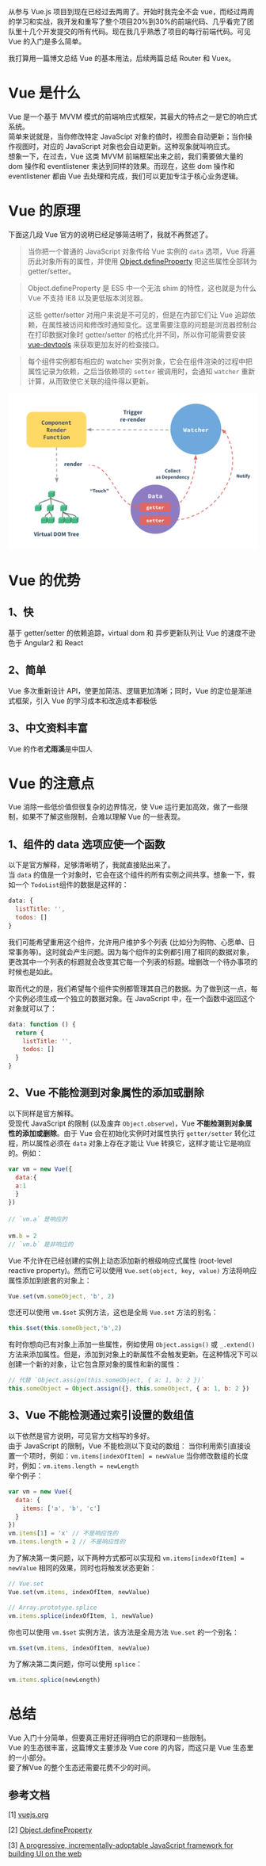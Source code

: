 从参与 Vue.js 项目到现在已经过去两周了。开始时我完全不会 vue，而经过两周的学习和实战，我开发和重写了整个项目20%到30%的前端代码、几乎看完了团队里十几个开发提交的所有代码。现在我几乎熟悉了项目的每行前端代码。可见 Vue 的入门是多么简单。


我打算用一篇博文总结 Vue 的基本用法，后续两篇总结 Router 和 Vuex。

# Vue 是什么
Vue 是一个基于 MVVM 模式的前端响应式框架，其最大的特点之一是它的响应式系统。  
简单来说就是，当你修改特定 JavaScipt 对象的值时，视图会自动更新；当你操作视图时，对应的 JavaScript 对象也会自动更新。这种现象就叫响应式。  
想象一下，在过去，Vue 这类 MVVM 前端框架出来之前，我们需要做大量的 dom 操作和 eventlistener 来达到同样的效果。而现在，这些 dom 操作和 eventlistener 都由 Vue 去处理和完成，我们可以更加专注于核心业务逻辑。

# Vue 的原理

下面这几段 Vue 官方的说明已经足够简洁明了，我就不再赘述了。
>当你把一个普通的 JavaScript 对象传给 Vue 实例的 `data` 选项，Vue 将遍历此对象所有的属性，并使用 [Object.defineProperty](https://developer.mozilla.org/en-US/docs/Web/JavaScript/Reference/Global_Objects/Object/defineProperty) 把这些属性全部转为 getter/setter。

>Object.defineProperty 是 ES5 中一个无法 shim 的特性，这也就是为什么 Vue 不支持 IE8 以及更低版本浏览器。

>这些 getter/setter 对用户来说是不可见的，但是在内部它们让 Vue 追踪依赖，在属性被访问和修改时通知变化。这里需要注意的问题是浏览器控制台在打印数据对象时 getter/setter 的格式化并不同，所以你可能需要安装 [vue-devtools](https://github.com/vuejs/vue-devtools) 来获取更加友好的检查接口。

>每个组件实例都有相应的 watcher 实例对象，它会在组件渲染的过程中把属性记录为依赖，之后当依赖项的 `setter` 被调用时，会通知 `watcher` 重新计算，从而致使它关联的组件得以更新。

![Vue 数据追踪图](/assets/images/vue-data.png)

# Vue 的优势
## 1、快
基于 getter/setter 的依赖追踪，virtual dom 和 异步更新队列让 Vue 的速度不逊色于 Angular2 和 React
## 2、简单
Vue 多次重新设计 API，使更加简洁、逻辑更加清晰；同时，Vue 的定位是渐进式框架，引入 Vue 的学习成本和改造成本都极低
## 3、中文资料丰富
Vue 的作者**尤雨溪**是中国人

# Vue 的注意点
Vue 消除一些低价值但很复杂的边界情况，使 Vue 运行更加高效，做了一些限制，如果不了解这些限制，会难以理解 Vue 的一些表现。
## 1、组件的 data 选项应使一个函数
以下是官方解释，足够清晰明了，我就直接贴出来了。  
当 `data` 的值是一个对象时，它会在这个组件的所有实例之间共享。想象一下，假如一个 `TodoList`组件的数据是这样的：
```js
data: {
  listTitle: '',
  todos: []
}
```
我们可能希望重用这个组件，允许用户维护多个列表 (比如分为购物、心愿单、日常事务等)。这时就会产生问题。因为每个组件的实例都引用了相同的数据对象，更改其中一个列表的标题就会改变其它每一个列表的标题。增删改一个待办事项的时候也是如此。


取而代之的是，我们希望每个组件实例都管理其自己的数据。为了做到这一点，每个实例必须生成一个独立的数据对象。在 JavaScript 中，在一个函数中返回这个对象就可以了：
```js
data: function () {
  return {
    listTitle: '',
    todos: []
  }
}
```

## 2、Vue 不能检测到对象属性的添加或删除
以下同样是官方解释。  
受现代 JavaScript 的限制 (以及废弃 `Object.observe`)，Vue **不能检测到对象属性的添加或删除**。由于 Vue 会在初始化实例时对属性执行 `getter/setter` 转化过程，所以属性必须在 `data` 对象上存在才能让 Vue 转换它，这样才能让它是响应的。例如：
```js
var vm = new Vue({
  data:{
  a:1
  }
})

// `vm.a` 是响应的

vm.b = 2
// `vm.b` 是非响应的
```
Vue 不允许在已经创建的实例上动态添加新的根级响应式属性 (root-level reactive property)。然而它可以使用 `Vue.set(object, key, value)` 方法将响应属性添加到嵌套的对象上：
```js
Vue.set(vm.someObject, 'b', 2)
```
您还可以使用 `vm.$set` 实例方法，这也是全局 `Vue.set` 方法的别名：
```js
this.$set(this.someObject,'b',2)
```
有时你想向已有对象上添加一些属性，例如使用 `Object.assign()` 或 `_.extend()` 方法来添加属性。但是，添加到对象上的新属性不会触发更新。在这种情况下可以创建一个新的对象，让它包含原对象的属性和新的属性：
```js
// 代替 `Object.assign(this.someObject, { a: 1, b: 2 })`
this.someObject = Object.assign({}, this.someObject, { a: 1, b: 2 })
```

## 3、Vue 不能检测通过索引设置的数组值
以下依然是官方说明，可见官方文档写的多好。  
由于 JavaScript 的限制，Vue 不能检测以下变动的数组：
当你利用索引直接设置一个项时，例如：`vm.items[indexOfItem] = newValue`
当你修改数组的长度时，例如：`vm.items.length = newLength`  
举个例子：
```js
var vm = new Vue({
  data: {
    items: ['a', 'b', 'c']
  }
})
vm.items[1] = 'x' // 不是响应性的
vm.items.length = 2 // 不是响应性的
```
为了解决第一类问题，以下两种方式都可以实现和 `vm.items[indexOfItem] = newValue` 相同的效果，同时也将触发状态更新：
```js
// Vue.set
Vue.set(vm.items, indexOfItem, newValue)
```
```js
// Array.prototype.splice
vm.items.splice(indexOfItem, 1, newValue)
```
你也可以使用 `vm.$set` 实例方法，该方法是全局方法 `Vue.set` 的一个别名：
```js
vm.$set(vm.items, indexOfItem, newValue)
```
为了解决第二类问题，你可以使用 `splice`：
```js
vm.items.splice(newLength)
```

# 总结
Vue 入门十分简单，但要真正用好还得明白它的原理和一些限制。  
Vue 的生态很丰富，这篇博文主要涉及 Vue core 的内容，而这只是 Vue 生态里的一小部分。  
要了解Vue 的整个生态还需要花费不少的时间。

## 参考文档
[1] [vuejs.org](https://vuejs.org/index.html)


[2] [Object.defineProperty](https://developer.mozilla.org/en-US/docs/Web/JavaScript/Reference/Global_Objects/Object/defineProperty)


[3] [A progressive, incrementally-adoptable JavaScript framework for building UI on the web](https://github.com/vuejs/vue)

